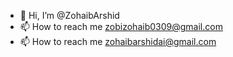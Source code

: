 - 👋 Hi, I’m @ZohaibArshid
- 📫 How to reach me zobizohaib0309@gmail.com 
- 📫 How to reach me zohaibarshidai@gmail.com 

<!---
ZohaibArshid/ZohaibArshid is a ✨ special ✨ repository because its `README.md` (this file) appears on your GitHub profile.
